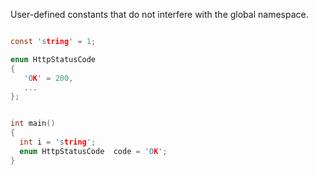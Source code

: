 User-defined constants that do not interfere with the global namespace.

```c

const 'string' = 1;

enum HttpStatusCode 
{
   'OK' = 200,
   ...
};


int main()
{
  int i = 'string';
  enum HttpStatusCode  code = 'OK';
}


```
